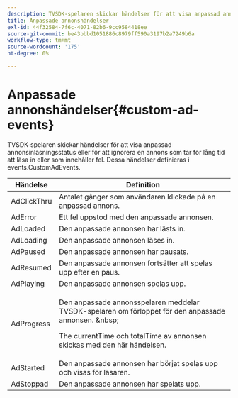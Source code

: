 ```yaml
---
description: TVSDK-spelaren skickar händelser för att visa anpassad annonsinläsningsstatus eller för att ignorera en annons som tar för lång tid att läsa in eller som innehåller fel. Dessa händelser definieras i events.CustomAdEvents.
title: Anpassade annonshändelser
exl-id: 44f32584-7f6c-4071-82b6-9cc9584418ee
source-git-commit: be43bbbd1051886c8979ff590a3197b2a7249b6a
workflow-type: tm+mt
source-wordcount: '175'
ht-degree: 0%

---
```


# Anpassade annonshändelser{#custom-ad-events}

TVSDK-spelaren skickar händelser för att visa anpassad annonsinläsningsstatus eller för att ignorera en annons som tar för lång tid att läsa in eller som innehåller fel. Dessa händelser definieras i events.CustomAdEvents.

<table id="table_718700E0F0B042F882ED131F79E01D4E"> 
 <thead> 
  <tr> 
   <th colname="col1" class="entry"> Händelse </th> 
   <th colname="col2" class="entry"> Definition </th> 
  </tr> 
 </thead>
 <tbody> 
  <tr> 
   <td colname="col1"> <span class="codeph"> AdClickThru </span> </td> 
   <td colname="col2"> Antalet gånger som användaren klickade på en anpassad annons. </td> 
  </tr> 
  <tr> 
   <td colname="col1"> <span class="codeph"> AdError </span> </td> 
   <td colname="col2"> Ett fel uppstod med den anpassade annonsen. </td> 
  </tr> 
  <tr> 
   <td colname="col1"> <span class="codeph"> AdLoaded </span> </td> 
   <td colname="col2"> Den anpassade annonsen har lästs in.  </td> 
  </tr> 
  <tr> 
   <td colname="col1"> <span class="codeph"> AdLoading </span> </td> 
   <td colname="col2"> Den anpassade annonsen läses in. </td> 
  </tr> 
  <tr> 
   <td colname="col1"> <span class="codeph"> AdPaused </span> </td> 
   <td colname="col2"> Den anpassade annonsen har pausats. </td> 
  </tr> 
  <tr> 
   <td colname="col1"> <span class="codeph"> AdResumed </span> </td> 
   <td colname="col2"> Den anpassade annonsen fortsätter att spelas upp efter en paus. </td> 
  </tr> 
  <tr> 
   <td colname="col1"> <span class="codeph"> AdPlaying </span> </td> 
   <td colname="col2"> Den anpassade annonsen spelas upp. </td> 
  </tr> 
  <tr> 
   <td colname="col1"> <span class="codeph"> AdProgress </span> </td> 
   <td colname="col2"> <p>Den anpassade annonsspelaren meddelar TVSDK-spelaren om förloppet för den anpassade annonsen. &amp;nbsp; </p> <p>The <span class="codeph"> currentTime </span> och <span class="codeph"> totalTime </span> av annonsen skickas med den här händelsen. </p> </td> 
  </tr> 
  <tr> 
   <td colname="col1"> AdStarted </td> 
   <td colname="col2"> Den anpassade annonsen har börjat spelas upp och visas för läsaren.  </td> 
  </tr> 
  <tr> 
   <td colname="col1"> AdStoppad </td> 
   <td colname="col2"> Den anpassade annonsen har spelats upp. </td> 
  </tr> 
 </tbody> 
</table>

<!--<a id="section_027774C2A47C453BA9DED61C6F8567C3"></a>-->
